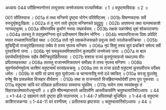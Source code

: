 अध्यायः 044
परीक्षिन्मरणोत्तरं तत्पुत्रस्य जनमेजयस्य राज्याभिषेकः ॥ 1 ॥ वपुष्टमाविवाहः ॥ 2 ॥ 

001	सौतिरुवाच । 
001a	तं तथा मन्त्रिणो दृष्ट्वा भोगेन परिवेष्टितम् ।
001b	विषण्णवदनाः सर्वे रुरुदुर्भृशदुःखिताः ॥
002a	तं तु नागं ततो दृष्ट्वा मन्त्रिणस्ते प्रदुद्रुवुः ।
002b	अपश्यन्त तथा यान्तमाकाशे नागमद्भुतम् ॥
003a	सीमन्तमिव कुर्वाणं नभसः पद्मवर्चसम् ।
003b	तक्षकं पन्नगश्रेष्ठं भृशं शोकपरायणाः ॥
004a	ततस्तु ते तद्गृहमग्निना वृतं प्रदीप्यमानं विषजेन भोगिनः । 
004b	भयात्परित्यज्य दिशः प्रपेदिरे पपात तच्चाशनिताडितं यथा ॥ 
005a	ततो नृपे तक्षकतेजसाहते प्रयुज्य सर्वाः परलोकसत्क्रियाः । 
005b	शुचिर्द्विजो राजपुरोहितस्तदा तथैव ते तस्य नृपस्य मन्त्रिणः ॥ 
006a	नृपं शिशुं तस्य सुतं प्रचक्रिरे समेत्य सर्वे पुरवासिनो जनाः । 
006b	नृपं यमाहुस्तममित्रघातिनं कुरुप्रवीरं जनमेजयं जनाः ॥ 
007a	स बाल एवार्यमतिर्नृपोत्तमः सहैव तैर्मन्त्रिपुरोहितैस्तदा । 
007b	शशास राज्यं कुरुपुंगवाग्रजो यथाऽस्य वीरः प्रपितामहस्तथा ॥ 
008a	ततस्तु राजानममित्रतापनं समीक्ष्य ते तस्य नृपस्य मन्त्रिणः । 
008b	सुवर्णवर्माणमुपेत्य काशिपं वपुष्टमार्थं वरयांप्रचक्रमुः ॥ 
009a	ततः स राजा प्रददौ वपुष्टमां कुरुप्रवीराय परीक्ष्य धर्मतः । 
009b	स चापि तां प्राप्य मुदा युतोऽभव-न्न चान्यनारीषु मनो दधे क्वचित् ॥ 
010a	सरःसु फुल्लेषु वनेषु चैव प्रसन्नचेता विजहार वीर्यवान् । 
010b	तथा स राजन्यवरो विजह्रिवान्यथोर्वशीं प्राप्य पुरा पुरूरवाः ॥ 
011a	वपुष्टमा चापि वरं पतिव्रता प्रतीतरूपा समवाप्य भूपतिम् । 
011b	भावेन रामा रमयांबभूव तं विहारकालेष्ववरोधसुन्दरी ॥ ॥ 
इति श्रीमन्महाभारते आदिपर्वणि आस्तीकपर्वणि चतुश्चत्वारिंशोऽध्यायः ॥ 44 ॥ 
*1-44-2 दह्यमानं ततो दृष्ट्वा इति पाठान्तरम् ॥ 1-44-7 प्रपितामहो युधिष्ठिरः ॥ 1-44-8 वपुष्टमा काशिराजकन्या ॥ 1-44-11 वरं वरणीयम् । प्रतीतरूपा हृष्टरूपा ॥ चतुश्चत्वारिंशोऽध्यायः ॥ 44 ॥
